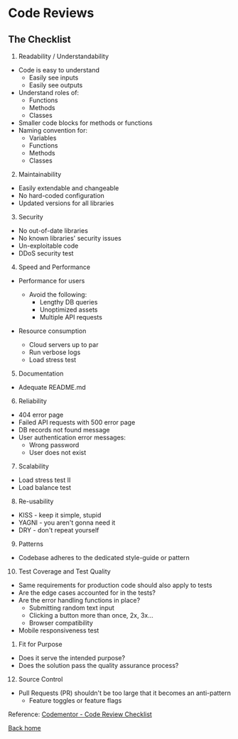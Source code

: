 # Code Reviews

## The Checklist

1. Readability / Understandability

* Code is easy to understand
  * Easily see inputs
  * Easily see outputs
* Understand roles of:
  * Functions
  * Methods
  * Classes
* Smaller code blocks for methods or functions
* Naming convention for:
  * Variables
  * Functions
  * Methods
  * Classes

2. Maintainability

* Easily extendable and changeable
* No hard-coded configuration
* Updated versions for all libraries

3. Security

* No out-of-date libraries
* No known libraries' security issues
* Un-exploitable code
* DDoS security test

4. Speed and Performance

* Performance for users
  * Avoid the following:
    * Lengthy DB queries
    * Unoptimized assets
    * Multiple API requests

* Resource consumption
  * Cloud servers up to par
  * Run verbose logs
  * Load stress test

5. Documentation

* Adequate README.md

6. Reliability

* 404 error page
* Failed API requests with 500 error page
* DB records not found message
* User authentication error messages:
  * Wrong password
  * User does not exist

7. Scalability

* Load stress test II
* Load balance test

8. Re-usability

* KISS - keep it simple, stupid
* YAGNI - you aren't gonna need it
* DRY - don't repeat yourself

9. Patterns

* Codebase adheres to the dedicated style-guide or pattern

10. Test Coverage and Test Quality

* Same requirements for production code should also apply to tests
* Are the edge cases accounted for in the tests?
* Are the error handling functions in place?
  * Submitting random text input
  * Clicking a button more than once, 2x, 3x...
  * Browser compatibility
* Mobile responsiveness test

1.  Fit for Purpose

* Does it serve the intended purpose?
* Does the solution pass the quality assurance process?

12. Source Control

* Pull Requests (PR) shouldn't be too large that it becomes an anti-pattern
  * Feature toggles or feature flags
  
Reference: [Codementor - Code Review Checklist](https://www.codementor.io/blog/code-review-checklist-76q7ovkaqj)

[Back home](../README.md)
